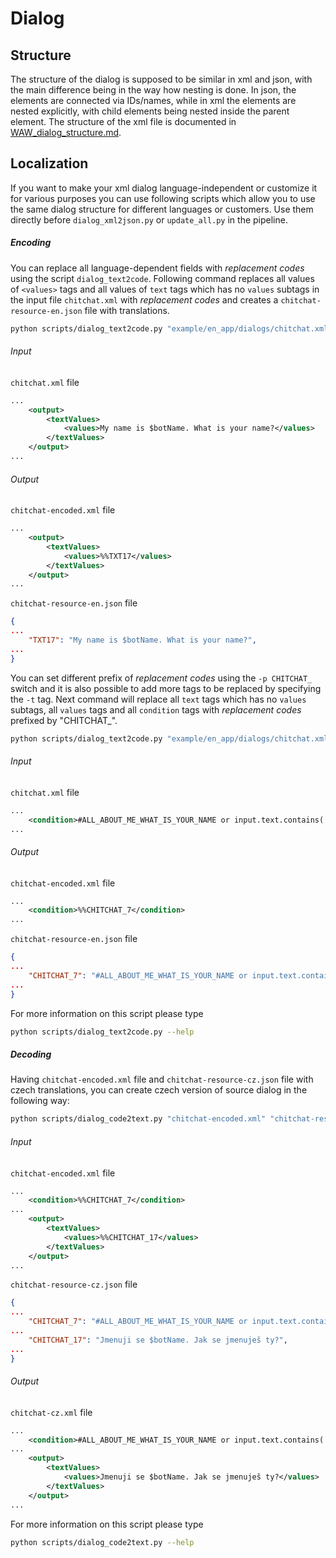 # Dialog
## Structure
The structure of the dialog is supposed to be similar in xml and json, with the main difference being in the way how nesting is done. In json, the elements are connected via IDs/names, while in xml the elements are nested explicitly, with child elements being nested inside the parent element. The structure of the xml file is documented in [WAW_dialog_structure.md](WAW_dialog_structure.md).

## Localization

If you want to make your xml dialog language-independent or customize it for various purposes you can use following scripts which allow you to use the same dialog structure for different languages or customers. Use them directly before `dialog_xml2json.py` or `update_all.py` in the pipeline.

##### Encoding
You can replace all language-dependent fields with _replacement codes_ using the script `dialog_text2code`. Following command replaces all values of `<values>` tags and all values of `text` tags which has no `values` subtags in the input file `chitchat.xml` with _replacement codes_ and creates a `chitchat-resource-en.json` file with translations.

```bash
python scripts/dialog_text2code.py "example/en_app/dialogs/chitchat.xml" "chitchat-resource-en.json" -o "chitchat-encoded.xml" -v

```

###### Input

`chitchat.xml` file

```xml
...
	<output>
		<textValues>
			<values>My name is $botName. What is your name?</values>
		</textValues>
	</output>
...
```

###### Output

`chitchat-encoded.xml` file

```xml
...
	<output>
		<textValues>
			<values>%%TXT17</values>
		</textValues>
	</output>
...
```

`chitchat-resource-en.json` file

```json
{
...
	"TXT17": "My name is $botName. What is your name?",
...
}
```

You can set different prefix of _replacement codes_ using the `-p CHITCHAT_` switch and it is also possible to add more tags to be replaced by specifying the `-t` tag. Next command will replace all `text` tags which has no `values` subtags, all `values` tags and all `condition` tags with _replacement codes_ prefixed by "CHITCHAT_".

```bash
python scripts/dialog_text2code.py "example/en_app/dialogs/chitchat.xml" "chitchat-resource-en.json" -o "chitchat-encoded.xml" -p "CHITCHAT_" -t "//text[not(values)]" "//values" "//condition" -v

```

###### Input

`chitchat.xml` file

```xml
...
	<condition>#ALL_ABOUT_ME_WHAT_IS_YOUR_NAME or input.text.contains('name')</condition>
...
```

###### Output

`chitchat-encoded.xml` file

```xml
...
	<condition>%%CHITCHAT_7</condition>
...
```

`chitchat-resource-en.json` file

```json
{
...
	"CHITCHAT_7": "#ALL_ABOUT_ME_WHAT_IS_YOUR_NAME or input.text.contains('name')",
...
}
```

For more information on this script please type

```bash
python scripts/dialog_text2code.py --help
```

##### Decoding
Having `chitchat-encoded.xml` file and `chitchat-resource-cz.json` file with czech translations, you can create czech version of source dialog in the following way:

```bash
python scripts/dialog_code2text.py "chitchat-encoded.xml" "chitchat-resource-cz.json" -o "chitchat-cz.xml" -t "//text[not(values)]" "//values" "//condition" -v
```

###### Input

`chitchat-encoded.xml` file

```xml
...
	<condition>%%CHITCHAT_7</condition>
...
	<output>
		<textValues>
			<values>%%CHITCHAT_17</values>
		</textValues>
	</output>
...
```

`chitchat-resource-cz.json` file

```json
{
...
	"CHITCHAT_7": "#ALL_ABOUT_ME_WHAT_IS_YOUR_NAME or input.text.contains('jméno')",
...
	"CHITCHAT_17": "Jmenuji se $botName. Jak se jmenuješ ty?",
...
}
```

###### Output

`chitchat-cz.xml` file

```xml
...
	<condition>#ALL_ABOUT_ME_WHAT_IS_YOUR_NAME or input.text.contains('jméno')</condition>
...
	<output>
		<textValues>
			<values>Jmenuji se $botName. Jak se jmenuješ ty?</values>
		</textValues>
	</output>
...
```

For more information on this script please type

```bash
python scripts/dialog_code2text.py --help
```
